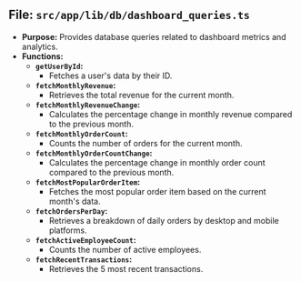 ## File: `src/app/lib/db/dashboard_queries.ts`
- **Purpose:** Provides database queries related to dashboard metrics and analytics.
- **Functions:**
  - **`getUserById`:**
    - Fetches a user's data by their ID.
  - **`fetchMonthlyRevenue`:**
    - Retrieves the total revenue for the current month.
  - **`fetchMonthlyRevenueChange`:**
    - Calculates the percentage change in monthly revenue compared to the previous month.
  - **`fetchMonthlyOrderCount`:**
    - Counts the number of orders for the current month.
  - **`fetchMonthlyOrderCountChange`:**
    - Calculates the percentage change in monthly order count compared to the previous month.
  - **`fetchMostPopularOrderItem`:**
    - Fetches the most popular order item based on the current month's data.
  - **`fetchOrdersPerDay`:**
    - Retrieves a breakdown of daily orders by desktop and mobile platforms.
  - **`fetchActiveEmployeeCount`:**
    - Counts the number of active employees.
  - **`fetchRecentTransactions`:**
    - Retrieves the 5 most recent transactions.